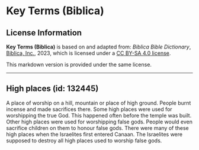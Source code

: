 # Key Terms (Biblica)

## License Information

**Key Terms (Biblica)** is based on and adapted from: _Biblica Bible Dictionary_, [Biblica, Inc.](https://www.biblica.com/), 2023, which is licensed under a [CC BY-SA 4.0 license](https://creativecommons.org/licenses/by-sa/4.0/legalcode.en).

This markdown version is provided under the same license.



--------------------------------

## High places (id: 132445)

A place of worship on a hill, mountain or place of high ground. People burnt incense and made sacrifices there. Some high places were used for worshipping the true God. This happened often before the temple was built. Other high places were used for worshipping false gods. People would even sacrifice children on them to honour false gods. There were many of these high places when the Israelites first entered Canaan. The Israelites were supposed to destroy all high places used to worship false gods.



